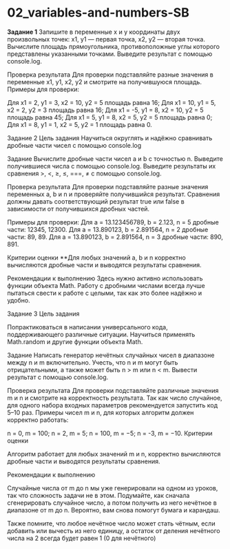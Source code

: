# 02_variables-and-numbers-SB
<strong>Задание 1</strong>
Запишите в переменные x и y координаты двух произвольных точек: x1, y1 — первая точка, x2, y2 — вторая точка. Вычислите площадь прямоугольника, противоположные углы которого представлены указанными точками. Выведите результат с помощью console.log.

Проверка результата
Для проверки подставляйте разные значения в переменные x1, y1, x2, y2 и смотрите на получившуюся площадь. Примеры для проверки:

Для x1 = 2, y1 = 3, x2 = 10, y2 = 5 площадь равна 16;
Для x1 = 10, y1 = 5, x2 = 2, y2 = 3 площадь равна 16;
Для x1 = -5, y1 = 8, x2 = 10, y2 = 5 площадь равна 45;
Для x1 = 5, y1 = 8, x2 = 5, y2 = 5 площадь равна 0;
Для x1 = 8, y1 = 1, x2 = 5, y2 = 1 площадь равна 0.


Задание 2
Цель задания
Научиться округлять и надёжно сравнивать дробные части чисел с помощью console.log



Задание
Вычислите дробные части чисел a и b с точностью n. Выведите получившиеся числа с помощью console.log. Выведите результаты их сравнения >, <, ≥, ≤, ===, ≠ с помощью console.log.



Проверка результата
Для проверки подставляйте разные значения переменных a, b и n и проверяйте получившийся результат. Сравнения должны давать соответствующий результат true или false в зависимости от получившихся дробных частей.



Примеры для проверки:
Для a = 13.123456789, b = 2.123, n = 5 дробные части: 12345, 12300.
Для a = 13.890123, b = 2.891564, n = 2 дробные части: 89, 89.
Для a = 13.890123, b = 2.891564, n = 3 дробные части: 890, 891.


Критерии оценки
**Для любых значений a, b и n корректно вычисляются дробные части и выводятся результаты сравнения.



Рекомендации к выполнению
Здесь нужно активно использовать функции объекта Math. Работу с дробными числами всегда лучше пытаться свести к работе с целыми, так как это более надёжно и удобно.



Задание 3
Цель задания

Попрактиковаться в написании универсального кода, поддерживающего различные ситуации. Научиться применять Math.random и другие функции объекта Math.



Задание
Написать генератор нечётных случайных чисел в диапазоне между n и m включительно. Учесть, что n и m могут быть отрицательными, а также может быть n > m или n < m. Вывести результат с помощью console.log.



Проверка результата
Для проверки подставляйте различные значения m и n и смотрите на корректность результата. Так как число случайное, для одного набора входных параметров рекомендуется запустить код 5–10 раз. Примеры чисел m и n, для которых алгоритм должен корректно работать:

n = 0, m = 100;
n = 2, m = 5;
n = 100, m = −5;
n = -3, m = −10.
Критерии оценки

Алгоритм работает для любых значений m и n, корректно вычисляются дробные части и выводятся результаты сравнения.

Рекомендации к выполнению

Случайные числа от m до n мы уже генерировали на одном из уроков, так что сложность задачи не в этом. Подумайте, как сначала сгенерировать случайное число, а потом получить из него нечётное в диапазоне от m до n. Вероятно, вам снова помогут бумага и карандаш.

Также помните, что любое нечётное число может стать чётным, если добавить или вычесть из него единицу, а остаток от деления нечётного числа на 2 всегда будет равен 1 (0 для нечётного)

